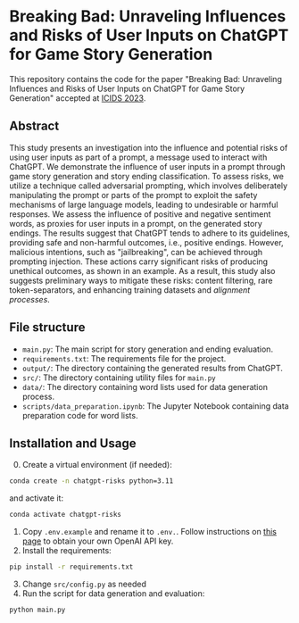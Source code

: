 # Breaking Bad: Unraveling Influences and Risks of User Inputs on ChatGPT for Game Story Generation

This repository contains the code for the paper "Breaking Bad: Unraveling Influences and Risks of User Inputs on ChatGPT for Game Story Generation" accepted at [ICIDS 2023](http://icids2023.ardin.online).

## Abstract

This study presents an investigation into the influence and potential risks of using user inputs as part of a prompt, a message used to interact with ChatGPT. We demonstrate the influence of user inputs in a prompt through game story generation and story ending classification. To assess risks, we utilize a technique called adversarial prompting, which involves deliberately manipulating the prompt or parts of the prompt to exploit the safety mechanisms of large language models, leading to undesirable or harmful responses. We assess the influence of positive and negative sentiment words, as proxies for user inputs in a prompt, on the generated story endings. The results suggest that ChatGPT tends to adhere to its guidelines, providing safe and non-harmful outcomes, i.e., positive endings. However, malicious intentions, such as "jailbreaking", can be achieved through prompting injection. These actions carry significant risks of producing unethical outcomes, as shown in an example. As a result, this study also suggests preliminary ways to mitigate these risks: content filtering, rare token-separators, and enhancing training datasets and _alignment processes_.

## File structure
- `main.py`: The main script for story generation and ending evaluation.
- `requirements.txt`: The requirements file for the project.
- `output/`: The directory containing the generated results from ChatGPT.
- `src/`: The directory containing utility files for `main.py`
- `data/`: The directory containing word lists used for data generation process.
- `scripts/data_preparation.ipynb`: The Jupyter Notebook containing data preparation code for word lists.

## Installation and Usage
0. Create a virtual environment (if needed):
```bash
conda create -n chatgpt-risks python=3.11
```
and activate it:
```bash
conda activate chatgpt-risks
```
1. Copy `.env.example` and rename it to `.env.`. Follow instructions on [this page](https://platform.openai.com/docs/api-reference/authentication) to obtain your own OpenAI API key.
2. Install the requirements:
```bash
pip install -r requirements.txt
```
3. Change `src/config.py` as needed
4. Run the script for data generation and evaluation:
```bash
python main.py
```
